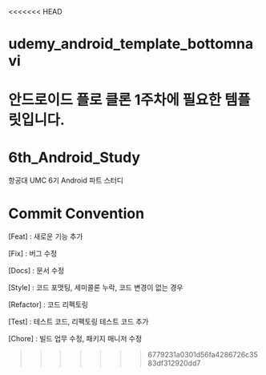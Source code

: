 <<<<<<< HEAD
# udemy_android_template_bottomnavi
안드로이드 플로 클론 1주차에 필요한 템플릿입니다.
=======
# 6th_Android_Study
항공대 UMC 6기 Android 파트 스터디

# Commit Convention
[Feat] : 새로운 기능 추가

[Fix] : 버그 수정

[Docs] : 문서 수정

[Style] : 코드 포맷팅, 세미콜론 누락, 코드 변경이 없는 경우

[Refactor] : 코드 리펙토링

[Test] : 테스트 코드, 리펙토링 테스트 코드 추가

[Chore] : 빌드 업무 수정, 패키지 매니저 수정
>>>>>>> 6779231a0301d56fa4286726c3583df312920dd7
